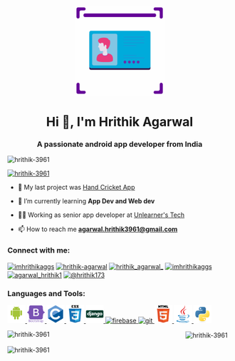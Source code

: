 <div align="center">
	<br>
	<img src="https://github.com/Hrithik-3961/Hrithik-3961/blob/master/animation_500_kki0cljm.gif" width="200" height="200">
</div>

<h1 align="center">Hi 👋, I'm Hrithik Agarwal</h1>
<h3 align="center">A passionate android app developer from India</h3>

<p align="left"> <img src="https://komarev.com/ghpvc/?username=hrithik-3961&label=Profile%20views&color=0e75b6&style=flat" alt="hrithik-3961" /> </p>

<p align="left"> <a href="https://github.com/ryo-ma/github-profile-trophy"><img src="https://github-profile-trophy.vercel.app/?username=hrithik-3961" alt="hrithik-3961" /></a> </p>

- 🔭 My last project was [Hand Cricket App](https://play.google.com/store/apps/details?id=com.Hand_Cricket)

- 🌱 I’m currently learning **App Dev and Web dev**

- 👩‍💻 Working as senior app developer at [Unlearner's Tech](https://www.unlearnerstech.in/)

- 📫 How to reach me **agarwal.hrithik3961@gmail.com**

<h3 align="left">Connect with me:</h3>
<p align="left">
<a href="https://twitter.com/imhrithikaggs" target="blank"><img align="center" src="https://cdn.jsdelivr.net/npm/simple-icons@3.0.1/icons/twitter.svg" alt="imhrithikaggs" height="30" width="40" /></a>
<a href="https://stackoverflow.com/users/hrithik-agarwal" target="blank"><img align="center" src="https://cdn.jsdelivr.net/npm/simple-icons@3.0.1/icons/stackoverflow.svg" alt="hrithik-agarwal" height="30" width="40" /></a>
<a href="https://instagram.com/hrithik_agarwal_" target="blank"><img align="center" src="https://cdn.jsdelivr.net/npm/simple-icons@3.0.1/icons/instagram.svg" alt="hrithik_agarwal_" height="30" width="40" /></a>
<a href="https://www.codechef.com/users/imhrithikaggs" target="blank"><img align="center" src="https://cdn.jsdelivr.net/npm/simple-icons@3.1.0/icons/codechef.svg" alt="imhrithikaggs" height="30" width="40" /></a>
<a href="https://www.hackerrank.com/agarwal_hrithik1" target="blank"><img align="center" src="https://cdn.jsdelivr.net/npm/simple-icons@3.0.1/icons/hackerrank.svg" alt="agarwal_hrithik1" height="30" width="40" /></a>
<a href="https://www.hackerearth.com/@hrithik173" target="blank"><img align="center" src="https://cdn.jsdelivr.net/npm/simple-icons@3.0.1/icons/hackerearth.svg" alt="@hrithik173" height="30" width="40" /></a>
</p>

<h3 align="left">Languages and Tools:</h3>
<p align="left"> <a href="https://developer.android.com" target="_blank"> <img src="https://raw.githubusercontent.com/devicons/devicon/master/icons/android/android-original-wordmark.svg" alt="android" width="40" height="40"/> </a> <a href="https://getbootstrap.com" target="_blank"> <img src="https://raw.githubusercontent.com/devicons/devicon/master/icons/bootstrap/bootstrap-plain-wordmark.svg" alt="bootstrap" width="40" height="40"/> </a> <a href="https://www.cprogramming.com/" target="_blank"> <img src="https://raw.githubusercontent.com/devicons/devicon/master/icons/c/c-original.svg" alt="c" width="40" height="40"/> </a> <a href="https://www.w3schools.com/css/" target="_blank"> <img src="https://raw.githubusercontent.com/devicons/devicon/master/icons/css3/css3-original-wordmark.svg" alt="css3" width="40" height="40"/> </a> <a href="https://www.djangoproject.com/" target="_blank"> <img src="https://raw.githubusercontent.com/devicons/devicon/master/icons/django/django-original.svg" alt="django" width="40" height="40"/> </a> <a href="https://firebase.google.com/" target="_blank"> <img src="https://www.vectorlogo.zone/logos/firebase/firebase-icon.svg" alt="firebase" width="40" height="40"/> </a> <a href="https://git-scm.com/" target="_blank"> <img src="https://www.vectorlogo.zone/logos/git-scm/git-scm-icon.svg" alt="git" width="40" height="40"/> </a> <a href="https://www.w3.org/html/" target="_blank"> <img src="https://raw.githubusercontent.com/devicons/devicon/master/icons/html5/html5-original-wordmark.svg" alt="html5" width="40" height="40"/> </a> <a href="https://www.java.com" target="_blank"> <img src="https://raw.githubusercontent.com/devicons/devicon/master/icons/java/java-original.svg" alt="java" width="40" height="40"/> </a> <a href="https://www.python.org" target="_blank"> <img src="https://raw.githubusercontent.com/devicons/devicon/master/icons/python/python-original.svg" alt="python" width="40" height="40"/> </a> </p>

<p><img align="left" src="https://github-readme-stats.vercel.app/api/top-langs?username=hrithik-3961&show_icons=true&theme=dark&locale=en&layout=compact" alt="hrithik-3961" width = "400"/></p>
<p><img align="center" src="https://github-readme-stats.vercel.app/api?username=hrithik-3961&show_icons=true&theme=dark&locale=en" alt="hrithik-3961" width = "400" /></p>

<p><img align="center" src="https://github-readme-streak-stats.herokuapp.com/?user=hrithik-3961&theme=dark" alt="hrithik-3961" width = "400" /></p>
